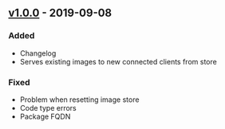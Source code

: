 
## [v1.0.0](https://github.com/eloylp/meerkat/releases/V1.0.0) - 2019-09-08
### Added
- Changelog
- Serves existing images to new connected clients from store
### Fixed
- Problem when resetting image store
- Code type errors
- Package FQDN

